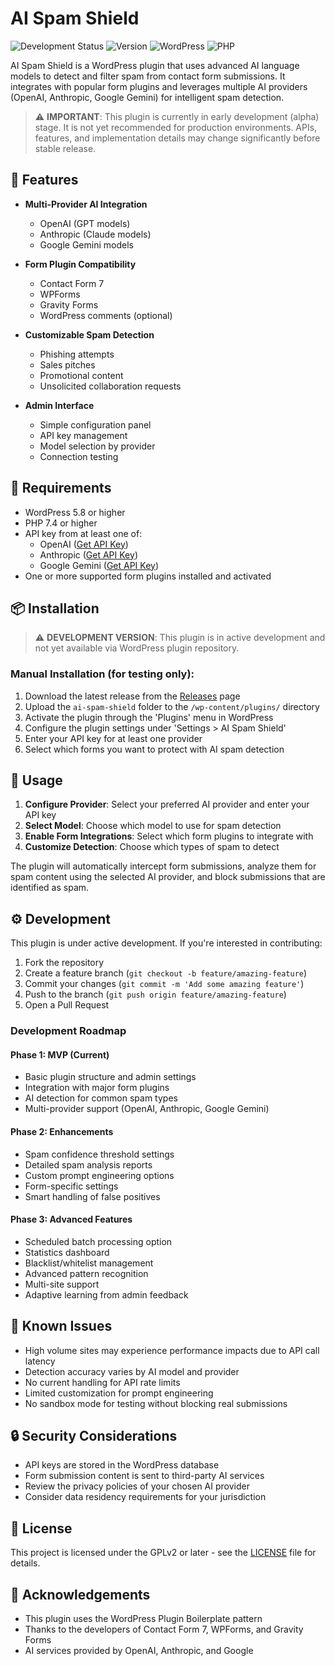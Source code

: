 # AI Spam Shield

![Development Status](https://img.shields.io/badge/Status-Under%20Development-yellow)
![Version](https://img.shields.io/badge/Version-0.1.0--alpha-blue)
![WordPress](https://img.shields.io/badge/WordPress-5.8%2B-green)
![PHP](https://img.shields.io/badge/PHP-7.4%2B-purple)

AI Spam Shield is a WordPress plugin that uses advanced AI language models to detect and filter spam from contact form submissions. It integrates with popular form plugins and leverages multiple AI providers (OpenAI, Anthropic, Google Gemini) for intelligent spam detection.

> ⚠️ **IMPORTANT**: This plugin is currently in early development (alpha) stage. It is not yet recommended for production environments. APIs, features, and implementation details may change significantly before stable release.

## 🚀 Features

- **Multi-Provider AI Integration**
  - OpenAI (GPT models)
  - Anthropic (Claude models)
  - Google Gemini models

- **Form Plugin Compatibility**
  - Contact Form 7
  - WPForms
  - Gravity Forms
  - WordPress comments (optional)

- **Customizable Spam Detection**
  - Phishing attempts
  - Sales pitches
  - Promotional content
  - Unsolicited collaboration requests

- **Admin Interface**
  - Simple configuration panel
  - API key management
  - Model selection by provider
  - Connection testing

## 🔧 Requirements

- WordPress 5.8 or higher
- PHP 7.4 or higher
- API key from at least one of:
  - OpenAI ([Get API Key](https://platform.openai.com/account/api-keys))
  - Anthropic ([Get API Key](https://console.anthropic.com/))
  - Google Gemini ([Get API Key](https://ai.google.dev/))
- One or more supported form plugins installed and activated

## 📦 Installation

> ⚠️ **DEVELOPMENT VERSION**: This plugin is in active development and not yet available via WordPress plugin repository.

### Manual Installation (for testing only):

1. Download the latest release from the [Releases](https://github.com/yourusername/ai-spam-shield/releases) page
2. Upload the `ai-spam-shield` folder to the `/wp-content/plugins/` directory
3. Activate the plugin through the 'Plugins' menu in WordPress
4. Configure the plugin settings under 'Settings > AI Spam Shield'
5. Enter your API key for at least one provider
6. Select which forms you want to protect with AI spam detection

## 🧰 Usage

1. **Configure Provider**: Select your preferred AI provider and enter your API key
2. **Select Model**: Choose which model to use for spam detection
3. **Enable Form Integrations**: Select which form plugins to integrate with
4. **Customize Detection**: Choose which types of spam to detect

The plugin will automatically intercept form submissions, analyze them for spam content using the selected AI provider, and block submissions that are identified as spam.

## ⚙️ Development

This plugin is under active development. If you're interested in contributing:

1. Fork the repository
2. Create a feature branch (`git checkout -b feature/amazing-feature`)
3. Commit your changes (`git commit -m 'Add some amazing feature'`)
4. Push to the branch (`git push origin feature/amazing-feature`)
5. Open a Pull Request

### Development Roadmap

#### Phase 1: MVP (Current)
- Basic plugin structure and admin settings
- Integration with major form plugins
- AI detection for common spam types
- Multi-provider support (OpenAI, Anthropic, Google Gemini)

#### Phase 2: Enhancements
- Spam confidence threshold settings
- Detailed spam analysis reports
- Custom prompt engineering options
- Form-specific settings
- Smart handling of false positives

#### Phase 3: Advanced Features
- Scheduled batch processing option
- Statistics dashboard
- Blacklist/whitelist management
- Advanced pattern recognition
- Multi-site support
- Adaptive learning from admin feedback

## 📝 Known Issues

- High volume sites may experience performance impacts due to API call latency
- Detection accuracy varies by AI model and provider
- No current handling for API rate limits
- Limited customization for prompt engineering
- No sandbox mode for testing without blocking real submissions

## 🔒 Security Considerations

- API keys are stored in the WordPress database
- Form submission content is sent to third-party AI services
- Review the privacy policies of your chosen AI provider
- Consider data residency requirements for your jurisdiction

## 📜 License

This project is licensed under the GPLv2 or later - see the [LICENSE](LICENSE) file for details.

## 🙏 Acknowledgements

- This plugin uses the WordPress Plugin Boilerplate pattern
- Thanks to the developers of Contact Form 7, WPForms, and Gravity Forms
- AI services provided by OpenAI, Anthropic, and Google
